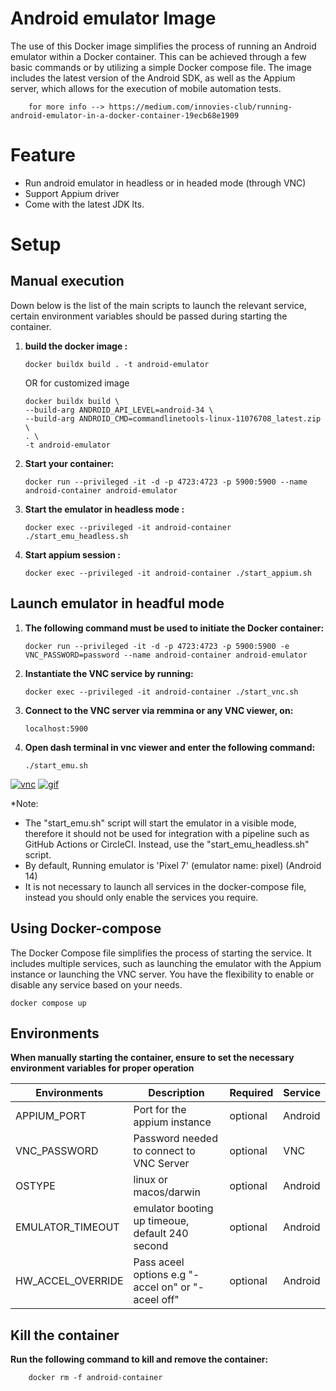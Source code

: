 # Android emulator Image

The use of this Docker image simplifies the process of running an Android emulator within a Docker container. This can be achieved through a few basic commands or by utilizing a simple Docker compose file. The image includes the latest version of the Android SDK, as well as the Appium server, which allows for the execution of mobile automation tests.
  
        for more info --> https://medium.com/innovies-club/running-android-emulator-in-a-docker-container-19ecb68e1909

# Feature

- Run android emulator in headless or in headed mode (through VNC)
- Support Appium driver
- Come with the latest JDK lts.

# Setup

## Manual execution

Down below is the list of the main scripts to launch the relevant service, certain environment variables should be passed during starting the container.

1.  **build the docker image :**

        docker buildx build . -t android-emulator

    OR for customized image

        docker buildx build \
        --build-arg ANDROID_API_LEVEL=android-34 \
        --build-arg ANDROID_CMD=commandlinetools-linux-11076708_latest.zip \
        . \
        -t android-emulator

2.  **Start your container:**

        docker run --privileged -it -d -p 4723:4723 -p 5900:5900 --name android-container android-emulator

3.  **Start the emulator in headless mode :**

        docker exec --privileged -it android-container ./start_emu_headless.sh

4.  **Start appium session :**

        docker exec --privileged -it android-container ./start_appium.sh

## Launch emulator in headful mode


1.  **The following command must be used to initiate the Docker container:**

        docker run --privileged -it -d -p 4723:4723 -p 5900:5900 -e VNC_PASSWORD=password --name android-container android-emulator

2.  **Instantiate the VNC service by running:**

        docker exec --privileged -it android-container ./start_vnc.sh

3.  **Connect to the VNC server via remmina or any VNC viewer, on:**

        localhost:5900

4.  **Open dash terminal in vnc viewer and enter the following command:**

        ./start_emu.sh

<a href="https://ibb.co/pPq0bn9"><img src="https://i.ibb.co/pPq0bn9/vnc.png" alt="vnc" border="0"></a>       <a href="https://ibb.co/cJB6qkX"><img src="https://i.ibb.co/cJB6qkX/gif.gif"       alt="gif" border="0"></a>

*Note:
  - The "start_emu.sh" script will start the emulator in a visible mode, therefore it should not be used for integration with a pipeline such as GitHub Actions or CircleCI. Instead, use the "start_emu_headless.sh" script.
  - By default, Running emulator is 'Pixel 7' (emulator name: pixel) (Android 14)
  - It is not necessary to launch all services in the docker-compose file, instead you should only enable the services you require.

## Using Docker-compose

The Docker Compose file simplifies the process of starting the service. It includes multiple services, such as launching the emulator with the Appium instance or launching the VNC server. You have the flexibility to enable or disable any service based on your needs.

    docker compose up

## Environments

**When manually starting the container, ensure to set the necessary environment variables for proper operation**

| Environments      | Description                                                                                              | Required          |  Service   |
| ----------------- | -------------------------------------------------------------------------------------------------------- | ----------------- | ---------- |
| APPIUM_PORT       | Port for the appium instance                                                                             | optional          | Android    |
| VNC_PASSWORD      | Password needed to connect to VNC Server                                                                 | optional          | VNC        |
| OSTYPE            | linux or macos/darwin                                                                                    | optional          | Android    |
| EMULATOR_TIMEOUT  | emulator booting up timeoue, default 240 second                                                          | optional          | Android    |
| HW_ACCEL_OVERRIDE | Pass aceel options e.g "-accel on" or "-aceel off"                                                       | optional          | Android    |

## Kill the container

**Run the following command to kill and remove the container:**

        docker rm -f android-container
